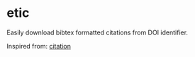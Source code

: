 # etic

Easily download bibtex formatted citations from DOI identifier.

Inspired from: [citation](https://github.com/foucault/citation)